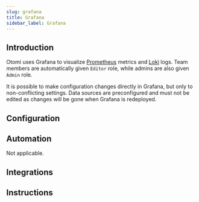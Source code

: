 ```yaml
---
slug: grafana
title: Grafana
sidebar_label: Grafana
---
```


## Introduction

Otomi uses Grafana to visualize [Prometheus](prometheus) metrics and [Loki](loki) logs. Team members are automatically given `Editor` role, while admins are also given `Admin` role.

It is possible to make configuration changes directly in Grafana, but only to non-conflicting settings. Data sources are preconfigured and must not be edited as changes will be gone when Grafana is redeployed.

## Configuration

## Automation

Not applicable.

## Integrations

## Instructions